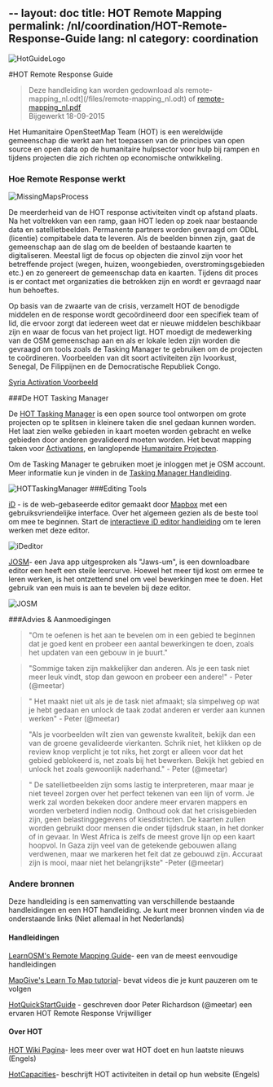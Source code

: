 --
layout: doc
title: HOT Remote Mapping  
permalink: /nl/coordination/HOT-Remote-Response-Guide 
lang: nl
category: coordination
--
![HotGuideLogo](http://hot.openstreetmap.org/sites/default/themes/hot/logo.png)

#HOT Remote Response Guide  

> Deze handleiding kan worden gedownload als  remote-mapping_nl.odt](/files/remote-mapping_nl.odt) of [remote-mapping_nl.pdf](/files/remote-mapping_nl.pdf)  
> Bijgewerkt 18-09-2015

Het Humanitaire OpenSteetMap Team (HOT) is een wereldwijde gemeenschap die werkt aan het toepassen van de principes van open source en open data op de humanitaire hulpsector voor hulp bij rampen en tijdens projecten die zich richten op economische ontwikkeling. 

### Hoe Remote Response werkt 

![MissingMapsProcess](http://hot.openstreetmap.org/sites/default/files/styles/large/public/process.png?itok=jlAYWov0)

De meerderheid van de HOT response activiteiten vindt op afstand plaats. Na het voltrekken van een ramp, gaan HOT leden op zoek naar bestaande data en satellietbeelden. Permanente partners worden gevraagd om ODbL (licentie) compitabele data te leveren. Als de beelden binnen zijn, gaat de gemeenschap aan de slag om de beelden of bestaande kaarten te digitaliseren. Meestal ligt de focus op objecten die zinvol zijn voor het betreffende project (wegen, huizen, woongebieden, overstromingsgebieden etc.) en zo genereert de gemeenschap data en kaarten. Tijdens dit proces is er contact met organizaties die betrokken zijn en wordt er gevraagd naar hun behoeftes.

Op basis van de zwaarte van de crisis, verzamelt HOT de benodigde middelen en de response wordt gecoördineerd door een specifiek team of lid, die ervoor zorgt dat iedereen weet dat er nieuwe middelen beschikbaar zijn en waar de focus van het project ligt. HOT moedigt de medewerking van de OSM gemeenschap aan en als er lokale leden zijn worden die gevraagd om  tools zoals de Tasking Manager te gebruiken om de projecten te coördineren. Voorbeelden van dit soort activiteiten zijn Ivoorkust, Senegal, De Filippijnen en de Democratische Republiek Congo.

[Syria Activation Voorbeeld](http://hot.openstreetmap.org/updates/2013-01-28_syria_activation)

###De HOT Tasking Manager 

De [HOT Tasking Manager](http://tasks.hotosm.org/) is een open source tool ontworpen om grote projecten op te splitsen in kleinere taken die snel gedaan kunnen worden. Het laat zien welke gebieden in kaart moeten worden gebracht en welke gebieden door anderen gevalideerd moeten worden. Het bevat mapping taken voor [Activations](http://wiki.openstreetmap.org/wiki/HOT_activation), en langlopende [Humanitaire Projecten](http://hot.openstreetmap.org/projects). 

Om de Tasking Manager te gebruiken moet je inloggen met je OSM account. Meer informatie kun je vinden in de [Tasking Manager Handleiding](http://learnosm.org/nl/coordination/tasking-manager/). 

![HOTTaskingManager](http://hot.openstreetmap.org/sites/default/files/styles/large/public/task_manager_v2_screenshot_CAR_example.png?itok=Q35ytxKl)
###Editing Tools 

[iD](http://learnosm.org/nl/beginner/id-editor/) - is de  web-gebaseerde editor gemaakt door  [Mapbox](www.mapbox.com) met een gebruiksvriendelijke interface. Over het algemeen gezien als de beste tool om mee te beginnen. Start de [interactieve iD editor handleiding](http://ideditor.com/) om te leren werken met deze editor.

![iDeditor](https://blog.openstreetmap.org/wp-content/uploads/2013/08/id-editor-sotm-us-2013-venue-screenshot.png)


[JOSM](https://josm.openstreetmap.de/)- een Java app uitgesproken als "Jaws-um", is een downloadbare editor een heeft een steile leercurve. Hoewel het meer tijd kost om ermee te leren werken, is het ontzettend snel om veel bewerkingen mee te doen. Het gebruik van een muis is aan te bevelen bij deze editor. 

![JOSM](http://njgeo.org/wp-content/uploads/2010/07/josm_osm_editor.png)

###Advies & Aanmoedigingen

>"Om te oefenen is het aan te bevelen om in een gebied te beginnen dat je goed kent en probeer
een aantal bewerkingen te doen, zoals het updaten van een gebouw in je buurt." 

>"Sommige taken zijn makkelijker dan anderen. Als je een task niet meer leuk vindt, stop dan gewoon en probeer een andere!" - Peter (@meetar) 

>" Het maakt niet uit als je de task niet afmaakt; sla simpelweg op wat je hebt gedaan en unlock de taak zodat anderen er verder aan kunnen werken" - Peter (@meetar)  

>"Als je voorbeelden wilt zien van gewenste kwaliteit, bekijk dan een van de groene gevalideerde vierkanten. Schrik niet, het klikken op de review knop verplicht je tot niks, het zorgt er alleen voor dat het gebied geblokeerd is, net zoals bij het bewerken. Bekijk het gebied en unlock het zoals gewoonlijk naderhand." - Peter (@meetar)  


>" De satellietbeelden zijn soms lastig te interpreteren, maar maar je niet teveel zorgen over het perfect tekenen van een lijn of vorm. Je werk zal worden bekeken door andere meer ervaren mappers en worden verbeterd indien nodig. Onthoud ook dat het crisisgebieden zijn, geen belastinggegevens of kiesdistricten. De kaarten zullen worden gebruikt door mensen die onder tijdsdruk staan, in het donker of in gevaar. In West Africa is zelfs de meest grove lijn op een kaart hoopvol. In Gaza zijn veel van de getekende gebouwen allang verdwenen, maar we markeren het feit dat ze gebouwd zijn. Accuraat zijn is mooi, maar niet het belangrijkste" -Peter (@meetar) 

 
### Andere bronnen 

Deze handleiding is een samenvatting van verschillende bestaande handleidingen en een HOT handleiding. Je kunt meer bronnen vinden via de onderstaande links (Niet allemaal in het Nederlands) 

#### Handleidingen

[LearnOSM's Remote Mapping Guide](http://learnosm.org/nl/coordination/remote/)- een van de meest eenvoudige handleidingen  

[MapGive's Learn To Map tutorial](http://mapgive.state.gov/learn-to-map/)- bevat videos die je kunt pauzeren om te volgen 

[HotQuickStartGuide](https://gist.github.com/meetar/b9929dfec129d1d7f5f2) - geschreven door Peter Richardson (@meetar) een ervaren HOT Remote Response Vrijwilliger

#### Over HOT 
[HOT Wiki Pagina](http://wiki.openstreetmap.org/wiki/Humanitarian_OSM_Team)-  lees meer over wat HOT doet en hun laatste nieuws (Engels) 

[HotCapacities](http://hot.openstreetmap.org/about/hot_capacities)- beschrijft HOT activiteiten in detail op hun website (Engels) 
